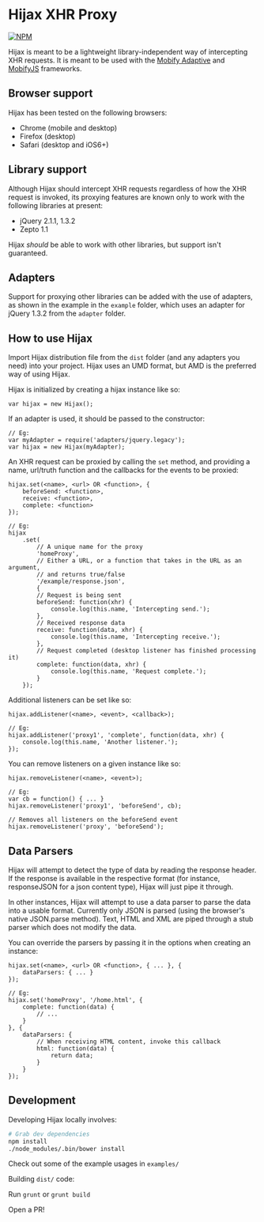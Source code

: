 # Hijax XHR Proxy

[![NPM](https://nodei.co/npm/hijax.png?downloads=true&stars=true)](https://nodei.co/npm/hijax/)

Hijax is meant to be a lightweight library-independent way of intercepting XHR
requests. It is meant to be used with the
[Mobify Adaptive](https://github.com/mobify/adaptivejs) and
[MobifyJS](https://github.com/mobify/mobifyjs) frameworks.

## Browser support
Hijax has been tested on the following browsers:

- Chrome (mobile and desktop)
- Firefox (desktop)
- Safari (desktop and iOS6+)

## Library support
Although Hijax should intercept XHR requests regardless of how the XHR request
is invoked, its proxying features are known only to work with the following
libraries at present:

- jQuery 2.1.1, 1.3.2
- Zepto 1.1

Hijax *should* be able to work with other libraries, but support isn't
guaranteed.

## Adapters
Support for proxying other libraries can be added with the use of adapters, as
shown in the example in the `example` folder, which uses an adapter for jQuery
1.3.2 from the `adapter` folder.

## How to use Hijax
Import Hijax distribution file from the `dist` folder (and any adapters you
need) into your project. Hijax uses an UMD format, but AMD is the preferred way
of using Hijax.

Hijax is initialized by creating a hijax instance like so:

    var hijax = new Hijax();

If an adapter is used, it should be passed to the constructor:

    // Eg:
    var myAdapter = require('adapters/jquery.legacy');
    var hijax = new Hijax(myAdapter);

An XHR request can be proxied by calling the `set` method, and providing a name,
url/truth function and the callbacks for the events to be proxied:

    hijax.set(<name>, <url> OR <function>, {
        beforeSend: <function>,
        receive: <function>,
        complete: <function>
    });

    // Eg:
    hijax
        .set(
            // A unique name for the proxy
            'homeProxy',
            // Either a URL, or a function that takes in the URL as an argument,
            // and returns true/false
            '/example/response.json',
            {
            // Request is being sent
            beforeSend: function(xhr) {
                console.log(this.name, 'Intercepting send.');
            },
            // Received response data
            receive: function(data, xhr) {
                console.log(this.name, 'Intercepting receive.');
            },
            // Request completed (desktop listener has finished processing it)
            complete: function(data, xhr) {
                console.log(this.name, 'Request complete.');
            }
        });

Additional listeners can be set like so:

    hijax.addListener(<name>, <event>, <callback>);

    // Eg:
    hijax.addListener('proxy1', 'complete', function(data, xhr) {
        console.log(this.name, 'Another listener.');
    });

You can remove listeners on a given instance like so:

    hijax.removeListener(<name>, <event>);

    // Eg:
    var cb = function() { ... }
    hijax.removeListener('proxy1', 'beforeSend', cb);

    // Removes all listeners on the beforeSend event
    hijax.removeListener('proxy', 'beforeSend');

## Data Parsers
Hijax will attempt to detect the type of data by reading the response header. If
the response is available in the respective format (for instance, responseJSON
for a json content type), Hijax will just pipe it through.

In other instances, Hijax will attempt to use a data parser to parse the data
into a usable format. Currently only JSON is parsed (using the browser's native
JSON.parse method). Text, HTML and XML are piped through a stub parser which
does not modify the data.

You can override the parsers by passing it in the options when creating an
instance:

    hijax.set(<name>, <url> OR <function>, { ... }, {
        dataParsers: { ... }
    });

    // Eg:
    hijax.set('homeProxy', '/home.html', {
        complete: function(data) {
            // ...
        }
    }, {
        dataParsers: {
            // When receiving HTML content, invoke this callback
            html: function(data) {
                return data;
            }
        }
    });

## Development

Developing Hijax locally involves:
```bash
# Grab dev dependencies
npm install
./node_modules/.bin/bower install
```

Check out some of the example usages in `examples/`

Building `dist/` code:

Run `grunt` or `grunt build`

Open a PR!
